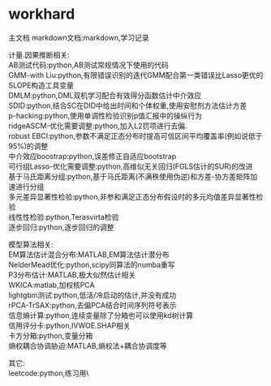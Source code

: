 # workhard

主文档
markdown文档:markdown,学习记录

计量.因果推断相关:\
AB测试代码:python,AB测试常规情况下使用的代码\
GMM-with Liu:python,有限错误识别的迭代GMM配合第一类错误比Lasso更优的SLOPE构造工具变量\
DMLM:python,DML双机学习配合有效得分函数估计中介效应\
SDID:python,结合SC在DID中给出时间和个体权重,使用安慰剂方法估计方差\
p-hacking:python,使用单调性检验识别p值汇报中的操纵行为\
ridgeASCM-优化需要调整:python,加入L2罚项进行去偏.\
robust EBCI:python,参数不满足正态分布时提高可信区间平均覆盖率(例如说低于95%)的调整\
中介效应boostrap:python,误差修正自适应bootstrap\
可行组Lasso-优化需要调整:python,高维似无关回归(FGLS估计的SUR)的改进\
基于马氏距离分组:python,基于马氏距离(不满秩使用伪逆)和方差-协方差矩阵加速进行分组\
多元差异显著性检验:python,非参和满足正态分布假设时的多元均值差异显著性检验\
线性性检验:python,Terasvirta检验\
逐步回归:python,逐步回归的调整

模型算法相关:\
EM算法估计混合分布:MATLAB,EM算法估计潜分布\
NelderMead优化:python,scipy同算法的numba重写\
P3分布估计:MATLAB,极大似然估计相关\
WKICA:matlab,加权核PCA\
lightgbm测试:python,低活/冷启动的估计,并没有成功\
rPCA-TrSAX:python,去偏PCA结合时间序列符号表示\
信息熵计算:python,连续变量除了分箱也可以使用kd树计算\
信用评分卡:python,IVWOE.SHAP相关\
卡方分箱:python,变量分箱\
熵权耦合协调胁迫:MATLAB,熵权法+耦合协调度等

其它:\
leetcode:python,练习用\
